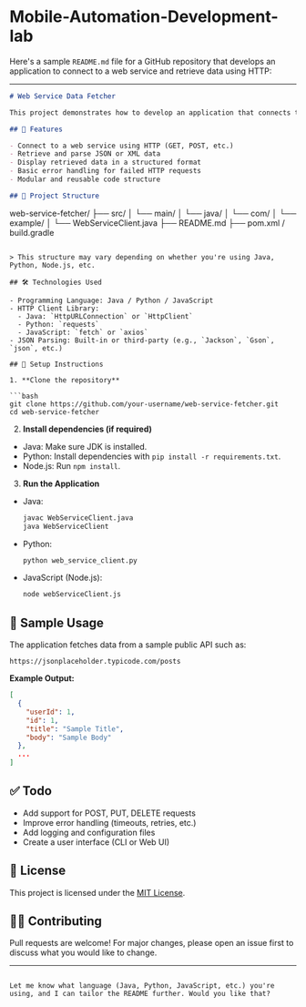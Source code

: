 # Mobile-Automation-Development-lab
Here's a sample `README.md` file for a GitHub repository that develops an application to connect to a web service and retrieve data using HTTP:

---

```markdown
# Web Service Data Fetcher

This project demonstrates how to develop an application that connects to a web service and retrieves data using HTTP requests. The application can be used as a base template for consuming RESTful APIs, parsing responses, and handling errors.

## 🚀 Features

- Connect to a web service using HTTP (GET, POST, etc.)
- Retrieve and parse JSON or XML data
- Display retrieved data in a structured format
- Basic error handling for failed HTTP requests
- Modular and reusable code structure

## 📁 Project Structure

```

web-service-fetcher/
├── src/
│   └── main/
│       └── java/
│           └── com/
│               └── example/
│                   └── WebServiceClient.java
├── README.md
├── pom.xml / build.gradle

````

> This structure may vary depending on whether you're using Java, Python, Node.js, etc.

## 🛠️ Technologies Used

- Programming Language: Java / Python / JavaScript
- HTTP Client Library:
  - Java: `HttpURLConnection` or `HttpClient`
  - Python: `requests`
  - JavaScript: `fetch` or `axios`
- JSON Parsing: Built-in or third-party (e.g., `Jackson`, `Gson`, `json`, etc.)

## 🔧 Setup Instructions

1. **Clone the repository**

```bash
git clone https://github.com/your-username/web-service-fetcher.git
cd web-service-fetcher
````

2. **Install dependencies (if required)**

* Java: Make sure JDK is installed.
* Python: Install dependencies with `pip install -r requirements.txt`.
* Node.js: Run `npm install`.

3. **Run the Application**

* Java:

  ```bash
  javac WebServiceClient.java
  java WebServiceClient
  ```
* Python:

  ```bash
  python web_service_client.py
  ```
* JavaScript (Node.js):

  ```bash
  node webServiceClient.js
  ```

## 🔄 Sample Usage

The application fetches data from a sample public API such as:

```
https://jsonplaceholder.typicode.com/posts
```

**Example Output:**

```json
[
  {
    "userId": 1,
    "id": 1,
    "title": "Sample Title",
    "body": "Sample Body"
  },
  ...
]
```

## ✅ Todo

* Add support for POST, PUT, DELETE requests
* Improve error handling (timeouts, retries, etc.)
* Add logging and configuration files
* Create a user interface (CLI or Web UI)

## 📄 License

This project is licensed under the [MIT License](LICENSE).

## 🙋‍♂️ Contributing

Pull requests are welcome! For major changes, please open an issue first to discuss what you would like to change.

---

```

Let me know what language (Java, Python, JavaScript, etc.) you're using, and I can tailor the README further. Would you like that?
```
